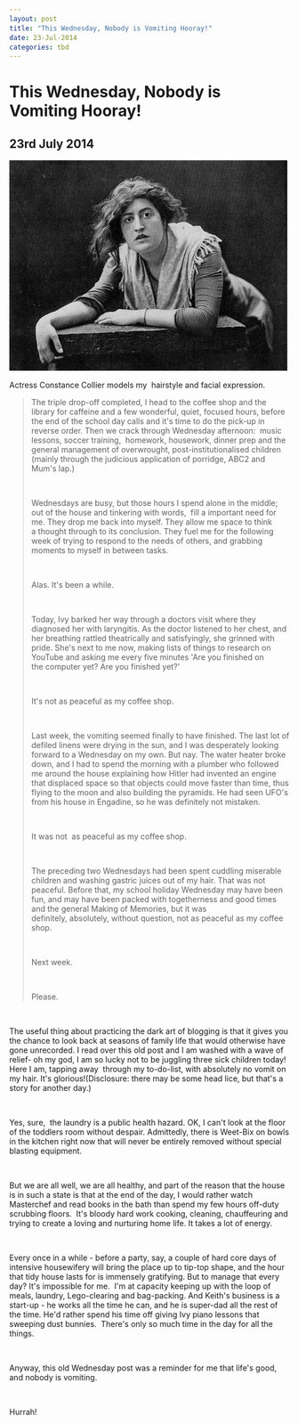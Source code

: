 ```yaml
---
layout: post
title: "This Wednesday, Nobody is Vomiting Hooray!"
date: 23-Jul-2014
categories: tbd
---
```


# This Wednesday, Nobody is Vomiting Hooray!

## 23rd July 2014

<img class="photo-horiz" src="/images/2014/07/collier.jpg" />



Actress Constance Collier models my  hairstyle and facial expression.

<div This morning I was stressed and shitty,   harrumphing about the place trying to get all five of us out the door. Later I cam across something I wrote a while ago about my Wednesdays. Reading over it this morning, I was transported back to a winter of sickness (ah, the Autumn Plague of 2013. Tough days...)

<div 

<br />

<blockquote>

<div For a brief, glorious period, I have been setting aside Wednesdays as my writing day, with Ivy at school, Ted at pre-school and Georgie at family day-care.  It requires an intense morning wrangling all five of us out of the house for the day: washed, dressed, breakfasted and loaded with lunch and homework folders and assorted paraphernalia depending on age and continence ability. (If Keith forgets his Pull-Ups it can make for an awkward video Skype with scientists in Germany.)

<br />

<div 

The triple drop-off completed, I head to the coffee shop and the library for caffeine and a few wonderful, quiet, focused hours, before the end of the school day calls and it's time to do the pick-up in reverse order. Then we crack through Wednesday afternoon:  music lessons, soccer training,  homework, housework, dinner prep and the general management of overwrought, post-institutionalised children (mainly through the judicious application of porridge, ABC2 and Mum's lap.)



<br />

Wednesdays are busy, but those hours I spend alone in the middle; out of the house and tinkering with words,  fill a important need for me. They drop me back into myself. They allow me space to think a thought through to its conclusion. They fuel me for the following week of trying to respond to the needs of others, and grabbing moments to myself in between tasks.



<br />

Alas. It's been a while.

<br />



Today, Ivy barked her way through a doctors visit where they diagnosed her with laryngitis. As the doctor listened to her chest, and her breathing rattled theatrically and satisfyingly, she grinned with pride. She's next to me now, making lists of things to research on YouTube and asking me every five minutes 'Are you finished on the computer yet? Are you finished yet?'



<br />

It's not as peaceful as my coffee shop.

<br />

Last week, the vomiting seemed finally to have finished. The last lot of defiled linens were drying in the sun, and I was desperately looking forward to a Wednesday on my own. But nay. The water heater broke down, and I had to spend the morning with a plumber who followed me around the house explaining how Hitler had invented an engine that displaced space so that objects could move faster than time, thus flying to the moon and also building the pyramids. He had seen UFO's from his house in Engadine, so he was definitely not mistaken.

<br />



It was not  as peaceful as my coffee shop.

<br />



The preceding two Wednesdays had been spent cuddling miserable children and washing gastric juices out of my hair. That was not peaceful. Before that, my school holiday Wednesday may have been fun, and may have been packed with togetherness and good times and the general Making of Memories, but it was definitely, absolutely, without question, not as peaceful as my coffee shop.

<br />



Next week.



<br />

Please.</blockquote>



<br />

The useful thing about practicing the dark art of blogging is that it gives you the chance to look back at seasons of family life that would otherwise have gone unrecorded. I read over this old post and I am washed with a wave of relief- oh my god, I am so lucky not to be juggling three sick children today! Here I am, tapping away  through my to-do-list, with absolutely no vomit on my hair. It's glorious!(Disclosure: there may be some head lice, but that's a story for another day.)



<br />

Yes, sure,  the laundry is a public health hazard. OK, I can't look at the floor of the toddlers room without despair. Admittedly, there is Weet-Bix on bowls in the kitchen right now that will never be entirely removed without special blasting equipment.

<br />



But we are all well, we are all healthy, and part of the reason that the house is in such a state is that at the end of the day, I would rather watch Masterchef and read books in the bath than spend my few hours off-duty scrubbing floors.  It's bloody hard work cooking, cleaning, chauffeuring and trying to create a loving and nurturing home life. It takes a lot of energy.



<br />

Every once in a while - before a party, say, a couple of hard core days of intensive housewifery will bring the place up to tip-top shape, and the hour that tidy house lasts for is immensely gratifying. But to manage that every day? It's impossible for me.  I'm at capacity keeping up with the loop of meals, laundry, Lego-clearing and bag-packing. And Keith's business is a start-up - he works all the time he can, and he is super-dad all the rest of the time. He'd rather spend his time off giving Ivy piano lessons that sweeping dust bunnies.  There's only so much time in the day for all the things.



<br />

Anyway, this old Wednesday post was a reminder for me that life's good, and nobody is vomiting.



<br />

Hurrah!






